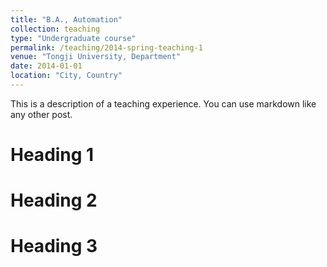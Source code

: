 ```yaml
---
title: "B.A., Automation"
collection: teaching
type: "Undergraduate course"
permalink: /teaching/2014-spring-teaching-1
venue: "Tongji University, Department"
date: 2014-01-01
location: "City, Country"
---
```


This is a description of a teaching experience. You can use markdown like any other post.

Heading 1
======

Heading 2
======

Heading 3
======